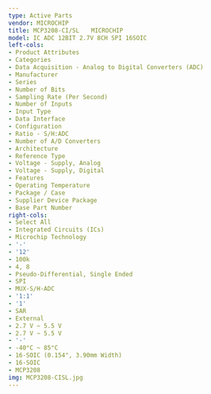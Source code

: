 ```yaml
---
type: Active Parts
vendor: MICROCHIP
title: MCP3208-CI/SL　　MICROCHIP
model: IC ADC 12BIT 2.7V 8CH SPI 16SOIC
left-cols:
- Product Attributes
- Categories
- Data Acquisition - Analog to Digital Converters (ADC)
- Manufacturer
- Series
- Number of Bits
- Sampling Rate (Per Second)
- Number of Inputs
- Input Type
- Data Interface
- Configuration
- Ratio - S/H:ADC
- Number of A/D Converters
- Architecture
- Reference Type
- Voltage - Supply, Analog
- Voltage - Supply, Digital
- Features
- Operating Temperature
- Package / Case
- Supplier Device Package
- Base Part Number
right-cols:
- Select All
- Integrated Circuits (ICs)
- Microchip Technology
- '-'
- '12'
- 100k
- 4, 8
- Pseudo-Differential, Single Ended
- SPI
- MUX-S/H-ADC
- '1:1'
- '1'
- SAR
- External
- 2.7 V ~ 5.5 V
- 2.7 V ~ 5.5 V
- '-'
- -40°C ~ 85°C
- 16-SOIC (0.154", 3.90mm Width)
- 16-SOIC
- MCP3208
img: MCP3208-CISL.jpg
---
```

